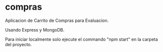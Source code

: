 # compras 
Aplicacion de Carrito de Compras para Evaluacion. 

Usando Express y MongoDB. 

Para iniciar localmente solo ejecute el commando "npm start" en la carpeta del proyecto. 

